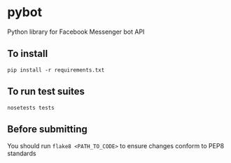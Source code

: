 # pybot
Python library for Facebook Messenger bot API

## To install

`pip install -r requirements.txt`

## To run test suites

`nosetests tests`

## Before submitting

You should run `flake8 <PATH_TO_CODE>` to ensure changes conform to PEP8 standards